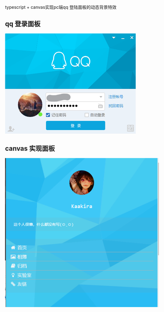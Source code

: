 typescript + canvas实现pc端qq 登陆面板的动态背景特效

## qq 登录面板

![image](https://github.com/Kaakira/-heap/blob/master/images/qq-login-board.png?raw=true)

## canvas 实现面板

![image](https://github.com/Kaakira/-heap/blob/master/images/qq-canvas-board.png?raw=true)
